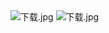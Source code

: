 <img src="https://ooo.0o0.ooo/2017/01/15/587affdf9588e.jpg" alt="下载.jpg" title="下载.jpg" />
<img src="https://ooo.0o0.ooo/2017/01/15/587affdf9588e.jpg" alt="下载.jpg" title="下载.jpg" />
